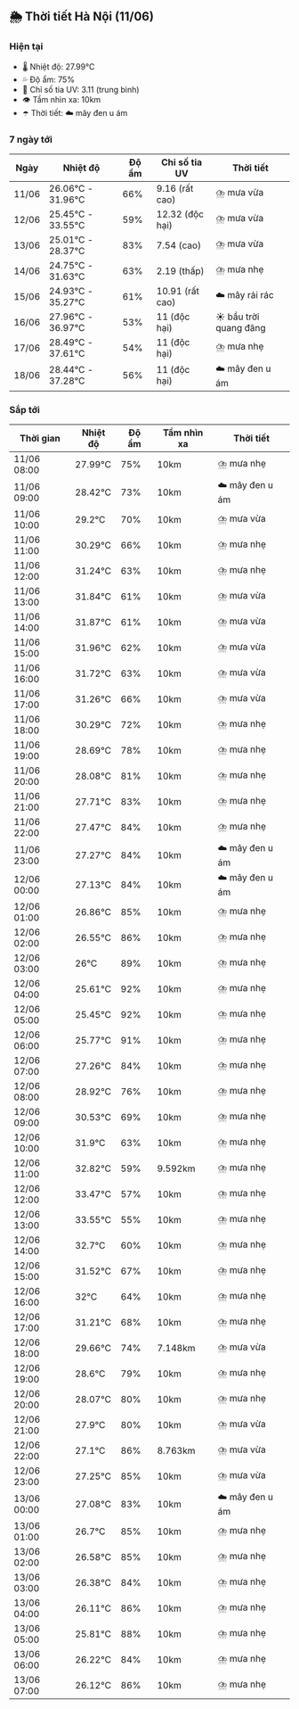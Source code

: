 ## 🌦️ Thời tiết Hà Nội (11/06)

### Hiện tại

- 🌡️ Nhiệt độ: 27.99℃
- 💦 Độ ẩm: 75%
- 🌟 Chỉ số tia UV: 3.11 (trung bình)
- 👁️ Tầm nhìn xa: 10km
- ☂️ Thời tiết: ☁️ mây đen u ám

### 7 ngày tới

| Ngày | Nhiệt độ | Độ ẩm | Chỉ số tia UV | Thời tiết |
| --- | --- | --- | --- | --- |
| 11/06 | 26.06℃ - 31.96℃ | 66% | 9.16 (rất cao) | ⛈️ mưa vừa |
| 12/06 | 25.45℃ - 33.55℃ | 59% | 12.32 (độc hại) | ⛈️ mưa vừa |
| 13/06 | 25.01℃ - 28.37℃ | 83% | 7.54 (cao) | ⛈️ mưa vừa |
| 14/06 | 24.75℃ - 31.63℃ | 63% | 2.19 (thấp) | ⛈️ mưa nhẹ |
| 15/06 | 24.93℃ - 35.27℃ | 61% | 10.91 (rất cao) | ☁️ mây rải rác |
| 16/06 | 27.96℃ - 36.97℃ | 53% | 11 (độc hại) | ☀️ bầu trời quang đãng |
| 17/06 | 28.49℃ - 37.61℃ | 54% | 11 (độc hại) | ⛈️ mưa nhẹ |
| 18/06 | 28.44℃ - 37.28℃ | 56% | 11 (độc hại) | ☁️ mây đen u ám |

### Sắp tới

| Thời gian | Nhiệt độ | Độ ẩm | Tầm nhìn xa | Thời tiết |
| --- | --- | --- | --- | --- |
| 11/06 08:00 | 27.99℃ | 75% | 10km | ⛈️ mưa nhẹ |
| 11/06 09:00 | 28.42℃ | 73% | 10km | ☁️ mây đen u ám |
| 11/06 10:00 | 29.2℃ | 70% | 10km | ⛈️ mưa vừa |
| 11/06 11:00 | 30.29℃ | 66% | 10km | ⛈️ mưa nhẹ |
| 11/06 12:00 | 31.24℃ | 63% | 10km | ⛈️ mưa nhẹ |
| 11/06 13:00 | 31.84℃ | 61% | 10km | ⛈️ mưa vừa |
| 11/06 14:00 | 31.87℃ | 61% | 10km | ⛈️ mưa vừa |
| 11/06 15:00 | 31.96℃ | 62% | 10km | ⛈️ mưa vừa |
| 11/06 16:00 | 31.72℃ | 63% | 10km | ⛈️ mưa vừa |
| 11/06 17:00 | 31.26℃ | 66% | 10km | ⛈️ mưa vừa |
| 11/06 18:00 | 30.29℃ | 72% | 10km | ⛈️ mưa nhẹ |
| 11/06 19:00 | 28.69℃ | 78% | 10km | ⛈️ mưa nhẹ |
| 11/06 20:00 | 28.08℃ | 81% | 10km | ⛈️ mưa nhẹ |
| 11/06 21:00 | 27.71℃ | 83% | 10km | ⛈️ mưa nhẹ |
| 11/06 22:00 | 27.47℃ | 84% | 10km | ⛈️ mưa nhẹ |
| 11/06 23:00 | 27.27℃ | 84% | 10km | ☁️ mây đen u ám |
| 12/06 00:00 | 27.13℃ | 84% | 10km | ☁️ mây đen u ám |
| 12/06 01:00 | 26.86℃ | 85% | 10km | ⛈️ mưa nhẹ |
| 12/06 02:00 | 26.55℃ | 86% | 10km | ⛈️ mưa nhẹ |
| 12/06 03:00 | 26℃ | 89% | 10km | ⛈️ mưa nhẹ |
| 12/06 04:00 | 25.61℃ | 92% | 10km | ⛈️ mưa nhẹ |
| 12/06 05:00 | 25.45℃ | 92% | 10km | ⛈️ mưa nhẹ |
| 12/06 06:00 | 25.77℃ | 91% | 10km | ⛈️ mưa nhẹ |
| 12/06 07:00 | 27.26℃ | 84% | 10km | ⛈️ mưa nhẹ |
| 12/06 08:00 | 28.92℃ | 76% | 10km | ⛈️ mưa nhẹ |
| 12/06 09:00 | 30.53℃ | 69% | 10km | ⛈️ mưa nhẹ |
| 12/06 10:00 | 31.9℃ | 63% | 10km | ⛈️ mưa nhẹ |
| 12/06 11:00 | 32.82℃ | 59% | 9.592km | ⛈️ mưa nhẹ |
| 12/06 12:00 | 33.47℃ | 57% | 10km | ⛈️ mưa nhẹ |
| 12/06 13:00 | 33.55℃ | 55% | 10km | ⛈️ mưa nhẹ |
| 12/06 14:00 | 32.7℃ | 60% | 10km | ⛈️ mưa nhẹ |
| 12/06 15:00 | 31.52℃ | 67% | 10km | ⛈️ mưa nhẹ |
| 12/06 16:00 | 32℃ | 64% | 10km | ⛈️ mưa nhẹ |
| 12/06 17:00 | 31.21℃ | 68% | 10km | ⛈️ mưa nhẹ |
| 12/06 18:00 | 29.66℃ | 74% | 7.148km | ⛈️ mưa vừa |
| 12/06 19:00 | 28.6℃ | 79% | 10km | ⛈️ mưa nhẹ |
| 12/06 20:00 | 28.07℃ | 80% | 10km | ⛈️ mưa nhẹ |
| 12/06 21:00 | 27.9℃ | 80% | 10km | ⛈️ mưa vừa |
| 12/06 22:00 | 27.1℃ | 86% | 8.763km | ⛈️ mưa vừa |
| 12/06 23:00 | 27.25℃ | 85% | 10km | ⛈️ mưa vừa |
| 13/06 00:00 | 27.08℃ | 83% | 10km | ☁️ mây đen u ám |
| 13/06 01:00 | 26.7℃ | 85% | 10km | ⛈️ mưa nhẹ |
| 13/06 02:00 | 26.58℃ | 85% | 10km | ⛈️ mưa nhẹ |
| 13/06 03:00 | 26.38℃ | 84% | 10km | ⛈️ mưa nhẹ |
| 13/06 04:00 | 26.11℃ | 86% | 10km | ⛈️ mưa nhẹ |
| 13/06 05:00 | 25.81℃ | 88% | 10km | ⛈️ mưa nhẹ |
| 13/06 06:00 | 26.22℃ | 84% | 10km | ⛈️ mưa nhẹ |
| 13/06 07:00 | 26.12℃ | 86% | 10km | ⛈️ mưa nhẹ |
